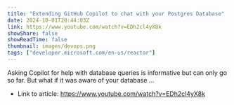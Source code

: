 ```yaml
---
title: "Extending GitHub Copilot to chat with your Postgres Database"
date: 2024-10-01T20:44:03Z
link: https://www.youtube.com/watch?v=EDh2cl4yX8k
showShare: false
showReadTime: false
thumbnail: images/devops.png
tags: ["developer.microsoft.com/en-us/reactor"]
---
```

Asking Copilot for help with database queries is informative but can only go so far. But what if it was aware of your database ...

- Link to article: https://www.youtube.com/watch?v=EDh2cl4yX8k